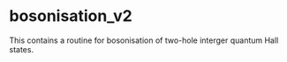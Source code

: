 # bosonisation_v2
This contains a routine for bosonisation of two-hole interger quantum Hall states.
